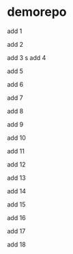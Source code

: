 # demorepo

add 1

add 2

add 3
s
add 4

add 5

add 6

add 7

add 8

add 9

add 10

add 11

add 12

add 13

add 14

add 15

add 16

add 17

add 18
